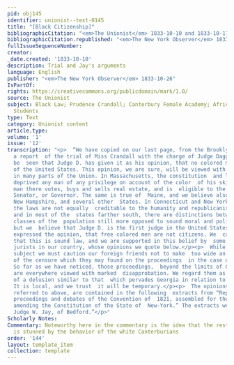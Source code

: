 ```yaml
---
pid: obj145
identifier: unionist--text-0145
title: "[Black Citizenship]"
bibliographicCitation: "<em>The Unionist</em> 1833-10-10 and 1833-10-17"
bibliographicCitation.republished: "<em>The New York Observer</em> 1833-10-26"
fullIssueSequenceNumber: 
creator: 
_date.created: '1833-10-10'
description: Trial and Jay's arguments
language: English
publisher: "<em>The New York Observer</em> 1833-10-26"
IsPartOf: 
rights: https://creativecommons.org/publicdomain/mark/1.0/
source: The Unionist
subject: Black Law; Prudence Crandall; Canterbury Female Academy; African-American
  Students
type: Text
category: Unionist content
article.type: 
volume: '1'
issue: '12'
transcription: "<p>  “We have copied on our last page, from the Brooklyn (Conn.) Unionist,
  a report  of the trial of Miss Crandall with the charge of Judge Daggett. It will
  be  seen that Judge D. has given it as his opinion, that no colored man is a  citizen
  of the United States. This opinion, we are sure, will be viewed with  astonishment
  in many parts of the Union. In Massachusetts, the constitution  and laws have never
  deprived any man of any privilege on account of the color  of his skin. The black
  man there votes, buys and sells real estate, and is  eligible to the office of Judge,
  Senator, or Governor. The same is true of  Maine, and we believe also of Vermont,
  New Hampshire, and several other  States. In Connecticut and New York, it is true,
  the laws are not equally  creditable to the humanity and republicanism of the people;
  and in most of the  states farther south, there are distinctions between different
  classes of the  population still more opposed to sound moral and political principle,
  but we  believe that Judge D. is the first judge in the United States who has  officially
  expressed the opinion, that free colored men are not citizens. We  cannot believe
  that this is sound law, and we are supported in this belief by  some of the ablest
  jurists in our country, whose opinions we quote below.</p><p>  While we are on this
  subject we must caution our foreign friends not to make  too wide an application
  of the censure which they may found on the proceedings  in the case of Miss Crandall.
  So far as we have noticed, those proceedings,  beyond the limits of Connecticut,
  are everywhere viewed with marked  disapprobation. We regard them as the offspring
  of a delusion similar to that  which pervades Georgia in relation to the Cherokees.
  It is local, and we trust  it will be temporary.</p><p>  The opinions of the jurists
  referred to above, are contained in the following  extracts from “Reports of the
  proceedings and debates of the Convention of  1821, assembled for the purpose of
  amending the Constitution of the State of  New-York.” The extracts were made by
  Judge W. Jay, of Bedford.”</p>"
Scholarly Notes: 
Commentary: Noteworthy here in the commentary is the idea that the rest of the nation
  is stunned by the behavior of the white Canterburians
order: '144'
layout: template_item
collection: template
---
```

